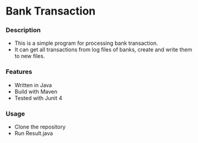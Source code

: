 # Bank Transaction

### Description
* This is a simple program for processing bank transaction.
* It can get all transactions from log files of banks, create and write them to new files.

### Features
* Written in Java
* Build with Maven
* Tested with Junit 4

### Usage
* Clone the repository
* Run Result.java

